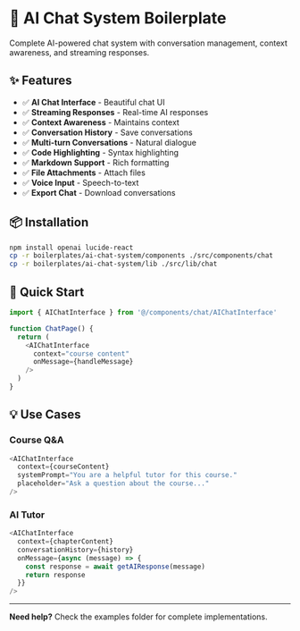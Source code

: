 # 💬 AI Chat System Boilerplate

Complete AI-powered chat system with conversation management, context awareness, and streaming responses.

## ✨ Features

- ✅ **AI Chat Interface** - Beautiful chat UI
- ✅ **Streaming Responses** - Real-time AI responses
- ✅ **Context Awareness** - Maintains context
- ✅ **Conversation History** - Save conversations
- ✅ **Multi-turn Conversations** - Natural dialogue
- ✅ **Code Highlighting** - Syntax highlighting
- ✅ **Markdown Support** - Rich formatting
- ✅ **File Attachments** - Attach files
- ✅ **Voice Input** - Speech-to-text
- ✅ **Export Chat** - Download conversations

## 📦 Installation

```bash
npm install openai lucide-react
cp -r boilerplates/ai-chat-system/components ./src/components/chat
cp -r boilerplates/ai-chat-system/lib ./src/lib/chat
```

## 🚀 Quick Start

```typescript
import { AIChatInterface } from '@/components/chat/AIChatInterface'

function ChatPage() {
  return (
    <AIChatInterface
      context="course content"
      onMessage={handleMessage}
    />
  )
}
```

## 💡 Use Cases

### Course Q&A

```typescript
<AIChatInterface
  context={courseContent}
  systemPrompt="You are a helpful tutor for this course."
  placeholder="Ask a question about the course..."
/>
```

### AI Tutor

```typescript
<AIChatInterface
  context={chapterContent}
  conversationHistory={history}
  onMessage={async (message) => {
    const response = await getAIResponse(message)
    return response
  }}
/>
```

---

**Need help?** Check the examples folder for complete implementations.

